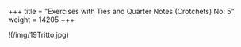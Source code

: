 +++
title = "Exercises with Ties and Quarter Notes (Crotchets) No: 5"
weight = 14205
+++

!(/img/19Tritto.jpg)
